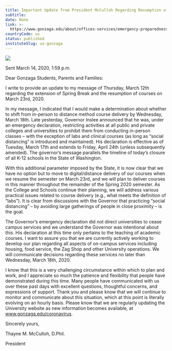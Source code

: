 ```yaml
---
title: Important Update from President McCulloh Regarding Resumption of Courses Gonzaga
subtitle: 
date: None
link: >-
  https://www.gonzaga.edu/about/offices-services/emergency-preparedness/zagready/hazard-specific-resources/coronavirus/announcements-messages/important-update-from-president-mcculloh-resumption-of-courses-gonzaga
countryCode: us
status: published
instituteSlug: us-gonzaga
---
```

![](https://www.gonzaga.edu/apple-touch-icon.png)

Sent March 14, 2020, 1:59 p.m.

Dear Gonzaga Students, Parents and Families:

I write to provide an update to my message of Thursday, March 12th regarding the extension of Spring Break and the resumption of courses on March 23rd, 2020.

In my message, I indicated that I would make a determination about whether to shift from in-person to distance method course delivery by Wednesday, March 18th. Late yesterday, Governor Inslee announced that he was, under an emergency declaration, restricting activities at all public and private colleges and universities to prohibit them from conducting in-person classes – with the exception of labs and clinical courses (as long as “social distancing” is introduced and maintained). His declaration is effective as of Tuesday, March 17th and extends to Friday, April 24th (unless subsequently amended). The governor’s message parallels the timeline of today’s closure of all K-12 schools in the State of Washington.

With this additional parameter imposed by the State, it is now clear that we have no option but to move to digital/distance delivery of our courses when we resume the semester on March 23rd, and we will plan to deliver courses in this manner throughout the remainder of the Spring 2020 semester. As the College and Schools continue their planning, we will address various practical issues related to course delivery (e.g., what meets the definition of “labs”). It is clear from discussions with the Governor that practicing “social distancing” – by avoiding large gatherings of people in close proximity – is the goal.

The Governor’s emergency declaration did not direct universities to cease campus services and we understand the Governor was intentional about this. His declaration at this time only pertains to the teaching of academic courses. I want to assure you that we are currently actively working to develop our plan regarding all aspects of on-campus services including housing, food service, the Zag Shop and other University operations. We will communicate decisions regarding these services no later than Wednesday, March 18th, 2020.

I know that this is a very challenging circumstance within which to plan and work, and I appreciate so much the patience and flexibility that people have demonstrated during this time. Many people have communicated with us over these past days with excellent questions, thoughtful concerns, and expressions of support. Thank you and please know that we will continue to monitor and communicate about this situation, which at this point is literally evolving on an hourly basis. Please know that we are regularly updating the University website as new information becomes available, at www.gonzaga.edu/coronavirus.

Sincerely yours,

Thayne M. McCulloh, D.Phil.

President